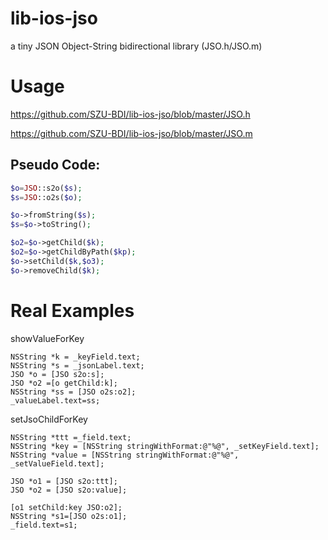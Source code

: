 # lib-ios-jso

a tiny JSON Object-String bidirectional library (JSO.h/JSO.m)

# Usage

https://github.com/SZU-BDI/lib-ios-jso/blob/master/JSO.h

https://github.com/SZU-BDI/lib-ios-jso/blob/master/JSO.m

## Pseudo Code:

```php
$o=JSO::s2o($s);
$s=JSO::o2s($o);

$o->fromString($s);
$s=$o->toString();

$o2=$o->getChild($k);
$o2=$o->getChildByPath($kp);
$o->setChild($k,$o3);
$o->removeChild($k);
```


# Real Examples

showValueForKey

```
NSString *k = _keyField.text;
NSString *s = _jsonLabel.text;
JSO *o = [JSO s2o:s];
JSO *o2 =[o getChild:k];
NSString *ss = [JSO o2s:o2];
_valueLabel.text=ss;
```

setJsoChildForKey
```objc
NSString *ttt =_field.text;
NSString *key = [NSString stringWithFormat:@"%@", _setKeyField.text];
NSString *value = [NSString stringWithFormat:@"%@", _setValueField.text];

JSO *o1 = [JSO s2o:ttt];
JSO *o2 = [JSO s2o:value];

[o1 setChild:key JSO:o2];
NSString *s1=[JSO o2s:o1];
_field.text=s1;

```
